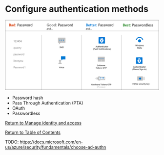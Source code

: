 # Configure authentication methods

![Azure AD Authentication methods](img/authentication-methods.png)
* Password hash
* Pass Through Authentication (PTA)
* OAuth
* Passwordless

[Return to Manage identity and access](README.md)

[Return to Table of Contents](../README.md)

TODO: https://docs.microsoft.com/en-us/azure/security/fundamentals/choose-ad-authn